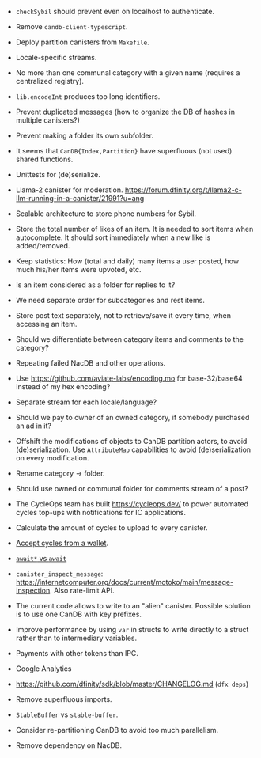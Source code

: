- `checkSybil` should prevent even on localhost to authenticate.

- Remove `candb-client-typescript`.

- Deploy partition canisters from `Makefile`.

- Locale-specific streams.

- No more than one communal category with a given name (requires a centralized registry).

- `lib.encodeInt` produces too long identifiers.

- Prevent duplicated messages (how to organize the DB of hashes in multiple canisters?)

- Prevent making a folder its own subfolder.

- It seems that `CanDB{Index,Partition}` have superfluous (not used) shared functions.

- Unittests for (de)serialize.

- Llama-2 canister for moderation.
  https://forum.dfinity.org/t/llama2-c-llm-running-in-a-canister/21991?u=ang

- Scalable architecture to store phone numbers for Sybil.

- Store the total number of likes of an item. It is needed to sort items when autocomplete.
  It should sort immediately when a new like is added/removed.

- Keep statistics: How (total and daily) many items a user posted, how much his/her items were upvoted, etc.

- Is an item considered as a folder for replies to it?

- We need separate order for subcategories and rest items.

- Store post text separately, not to retrieve/save it every time, when accessing an item.

- Should we differentiate between category items and comments to the category?

- Repeating failed NacDB and other operations.

- Use https://github.com/aviate-labs/encoding.mo for base-32/base64 instead of my hex encoding?

- Separate stream for each locale/language?

- Should we pay to owner of an owned category, if somebody purchased an ad in it?

- Offshift the modifications of objects to CanDB partition actors, to avoid (de)serialization.
  Use `AttributeMap` capabilities to avoid (de)serialization on every modification.

- Rename category -> folder.

- Should use owned or communal folder for comments stream of a post?

- The CycleOps team has built https://cycleops.dev/ to power automated cycles top-ups with notifications for IC applications.

- Calculate the amount of cycles to upload to every canister.

- [Accept cycles from a wallet](https://internetcomputer.org/docs/current/developer-docs/backend/motoko/simple-cycles).

- [`await*` vs `await`](https://forum.dfinity.org/t/what-is-await-with-asterisk/19887/4)

- `canister_inspect_message`: https://internetcomputer.org/docs/current/motoko/main/message-inspection.
  Also rate-limit API.

- The current code allows to write to an "alien" canister. Possible solution is to use one CanDB with key prefixes.

- Improve performance by using `var` in structs to write directly to a struct rather than to intermediary variables.

- Payments with other tokens than IPC.

- Google Analytics

- https://github.com/dfinity/sdk/blob/master/CHANGELOG.md (`dfx deps`)

- Remove superfluous imports.

- `StableBuffer` vs `stable-buffer`.

- Consider re-partitioning CanDB to avoid too much parallelism.

- Remove dependency on NacDB.
